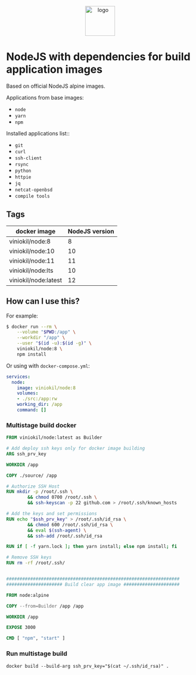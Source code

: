 <p align="center">
  <img alt="logo" src="https://hsto.org/webt/83/nk/0y/83nk0ym623xt8yit1b3pq9tj4cs.png" width="80" />
</p>


# NodeJS with dependencies for build application images

Based on official NodeJS alpine images.

Applications from base images:

- `node`
- `yarn`
- `npm`

Installed applications list::
- `git`
- `curl`
- `ssh-client`
- `rsync`
- `python`
- `httpie`
- `jq`
- `netcat-openbsd`
- `compile tools`

## Tags

| docker image         | NodeJS version |
| -------------------- | -------------- |
| viniokil/node:8      | 8              |
| viniokil/node:10     | 10             |
| viniokil/node:11     | 11             |
| viniokil/node:lts    | 10             |
| viniokil/node:latest | 12             |

## How can I use this?

For example:

```bash
$ docker run --rm \
    --volume "$PWD:/app" \
    --workdir "/app" \
    --user "$(id -u):$(id -g)" \
    viniokil/node:8 \
    npm install
```

Or using with `docker-compose.yml`:

```yml
services:
  node:
    image: viniokil/node:8
    volumes:
    - ./src:/app:rw
    working_dir: /app
    command: []
```

### Multistage build docker

```Dockerfile
FROM viniokil/node:latest as Builder

# Add deploy ssh keys only for docker image building
ARG ssh_prv_key

WORKDIR /app

COPY ./source/ /app

# Authorize SSH Host
RUN mkdir -p /root/.ssh \
        && chmod 0700 /root/.ssh \
        && ssh-keyscan -p 22 github.com > /root/.ssh/known_hosts

# Add the keys and set permissions
RUN echo "$ssh_prv_key" > /root/.ssh/id_rsa \
        && chmod 600 /root/.ssh/id_rsa \
        && eval $(ssh-agent) \
        && ssh-add /root/.ssh/id_rsa 

RUN if [ -f yarn.lock ]; then yarn install; else npm install; fi

# Remove SSH keys
RUN rm -rf /root/.ssh/


#################################################################
##################### Build clear app image #####################

FROM node:alpine

COPY --from=Builder /app /app

WORKDIR /app

EXPOSE 3000

CMD [ "npm", "start" ]
```


### Run multistage build
```shell
docker build --build-arg ssh_prv_key="$(cat ~/.ssh/id_rsa)" .
```
